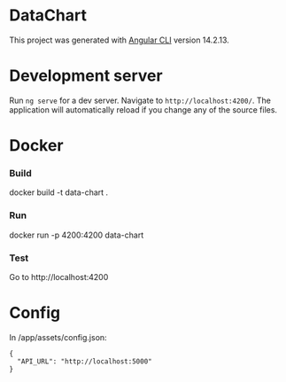 # DataChart

This project was generated with [Angular CLI](https://github.com/angular/angular-cli) version 14.2.13.

# Development server
Run `ng serve` for a dev server. Navigate to `http://localhost:4200/`. The application will automatically reload if you change any of the source files.

# Docker
### Build
docker build -t data-chart .

### Run
docker run -p 4200:4200 data-chart

### Test
Go to http://localhost:4200


# Config
In /app/assets/config.json:
```
{
  "API_URL": "http://localhost:5000"
}
```